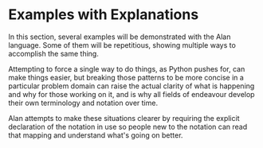 # Examples with Explanations

In this section, several examples will be demonstrated with the Alan language. Some of them will be repetitious, showing multiple ways to accomplish the same thing.

Attempting to force a single way to do things, as Python pushes for, can make things easier, but breaking those patterns to be more concise in a particular problem domain can raise the actual clarity of what is happening and why for those working on it, and is why all fields of endeavour develop their own terminology and notation over time.

Alan attempts to make these situations clearer by requiring the explicit declaration of the notation in use so people new to the notation can read that mapping and understand what's going on better.

